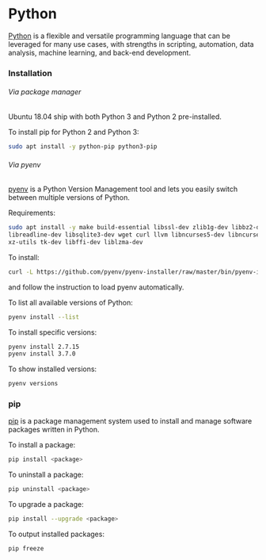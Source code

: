 # Python

[Python](https://www.python.org/) is a flexible and versatile programming
language that can be leveraged for many use cases, with strengths in
scripting, automation, data analysis, machine learning, and back-end
development.

### Installation

###### Via package manager

Ubuntu 18.04 ship with both Python 3 and Python 2 pre-installed.

To install pip for Python 2 and Python 3:

```bash
sudo apt install -y python-pip python3-pip
```

###### Via pyenv

[pyenv](https://github.com/pyenv/pyenv) is a Python Version Management tool
and lets you easily switch between multiple versions of Python.

Requirements:

```bash
sudo apt install -y make build-essential libssl-dev zlib1g-dev libbz2-dev \
libreadline-dev libsqlite3-dev wget curl llvm libncurses5-dev libncursesw5-dev \
xz-utils tk-dev libffi-dev liblzma-dev
```

To install:

```bash
curl -L https://github.com/pyenv/pyenv-installer/raw/master/bin/pyenv-installer | bash
```

and follow the instruction to load pyenv automatically.

To list all available versions of Python:

```bash
pyenv install --list
```

To install specific versions:

```bash
pyenv install 2.7.15
pyenv install 3.7.0
```

To show installed versions:

```bash
pyenv versions
```

### pip

[pip](https://pypi.org/project/pip/) is a package management system used to
install and manage software packages written in Python.

To install a package:

```bash
pip install <package>
```

To uninstall a package:

```bash
pip uninstall <package>
```

To upgrade a package:

```bash
pip install --upgrade <package>
```

To output installed packages:

```bash
pip freeze
```
